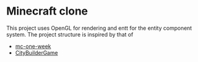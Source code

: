 # Minecraft clone
This project uses OpenGL for rendering and entt for the entity component system.
The project structure is inspired by that of
- [mc-one-week](https://github.com/Hopson97/MineCraft-One-Week-Challenge)
- [CityBuilderGame](https://github.com/PhiGei2000/CityBuilderGame)